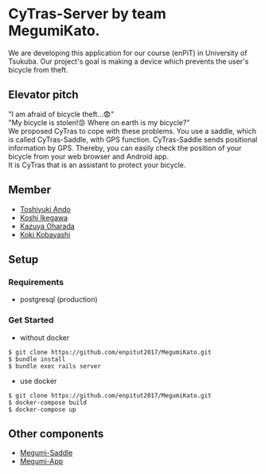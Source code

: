 CyTras-Server by team MegumiKato.
====
We are developing this application for our course (enPiT) in University of Tsukuba.
Our project's goal is making a device which prevents the user's bicycle from theft.  

## Elevator pitch
"I am afraid of bicycle theft...😨"  
"My bicycle is stolen!😡  Where on earth is my bicycle?"  
We proposed CyTras to cope with these problems. You use a saddle, which is called CyTras-Saddle, with GPS function. CyTras-Saddle sends positional information by GPS. Thereby, you can easily check the position of your bicycle from your web browser and Android app.  
It is CyTras that is an assistant to protect your bicycle.

## Member
- [Toshiyuki Ando](https://github.com/ToshiyukiAndo)
- [Koshi Ikegawa](https://github.com/ikegawa-koshi)
- [Kazuya Oharada](https://github.com/prpr-man)
- [Koki Kobayashi](https://github.com/KokiKobayashi)

## Setup
### Requirements
- postgresql (production)

### Get Started
- without docker
```console
$ git clone https://github.com/enpitut2017/MegumiKato.git
$ bundle install
$ bundle exec rails server
```

- use docker
```console
$ git clone https://github.com/enpitut2017/MegumiKato.git
$ docker-compose build
$ docker-compose up
```

## Other components
- [Megumi-Saddle](https://github.com/enpitut2017/MegumiKato_Hardware)
- [Megumi-App](https://github.com/enpitut2017/MegumiKato_android)

